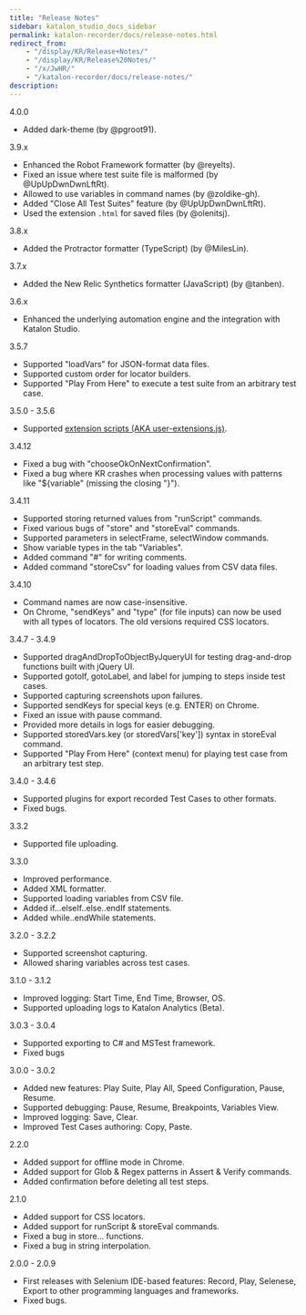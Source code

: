 ```yaml
---
title: "Release Notes" 
sidebar: katalon_studio_docs_sidebar
permalink: katalon-recorder/docs/release-notes.html 
redirect_from:
    - "/display/KR/Release+Notes/"
    - "/display/KR/Release%20Notes/"
    - "/x/JwHR/"
    - "/katalon-recorder/docs/release-notes/"
description: 
---
```


4.0.0

*   Added dark-theme (by @pgroot91).

3.9.x

*   Enhanced the Robot Framework formatter (by @reyelts).
*   Fixed an issue where test suite file is malformed (by @UpUpDwnDwnLftRt).
*   Allowed to use variables in command names (by @zoldike-gh).
*   Added "Close All Test Suites" feature (by @UpUpDwnDwnLftRt).
*   Used the extension `.html` for saved files (by @olenitsj).

3.8.x

*   Added the Protractor formatter (TypeScript) (by @MilesLin).

3.7.x

*   Added the New Relic Synthetics formatter (JavaScript) (by @tanben).

3.6.x

*   Enhanced the underlying automation engine and the integration with Katalon Studio.


3.5.7

*   Supported "loadVars" for JSON-format data files.
*   Supported custom order for locator builders.
*   Supported "Play From Here" to execute a test suite from an arbitrary test case.

3.5.0 - 3.5.6

*   Supported [extension scripts (AKA user-extensions.js)](/display/KR/Extension+Scripts+%28AKA+user-extensions.js%29+for+Custom+Locator+Builders+and+Actions).

3.4.12

*   Fixed a bug with "chooseOkOnNextConfirmation".
*   Fixed a bug where KR crashes when processing values with patterns like "${variable" (missing the closing "}").

3.4.11

*   Supported storing returned values from "runScript" commands.
*   Fixed various bugs of "store" and "storeEval" commands.
*   Supported parameters in selectFrame, selectWindow commands.
*   Show variable types in the tab "Variables".
*   Added command "#" for writing comments.
*   Added command "storeCsv" for loading values from CSV data files.

3.4.10

*   Command names are now case-insensitive.
*   On Chrome, "sendKeys" and "type" (for file inputs) can now be used with all types of locators. The old versions required CSS locators.

3.4.7 - 3.4.9

*   Supported dragAndDropToObjectByJqueryUI for testing drag-and-drop functions built with jQuery UI.
*   Supported gotoIf, gotoLabel, and label for jumping to steps inside test cases.
*   Supported capturing screenshots upon failures.
*   Supported sendKeys for special keys (e.g. ENTER) on Chrome.
*   Fixed an issue with pause command.
*   Provided more details in logs for easier debugging.
*   Supported storedVars.key (or storedVars\['key'\]) syntax in storeEval command.
*   Supported "Play From Here" (context menu) for playing test case from an arbitrary test step.

3.4.0 - 3.4.6

*   Supported plugins for export recorded Test Cases to other formats.
*   Fixed bugs.

3.3.2

*   Supported file uploading.

3.3.0

*   Improved performance.
*   Added XML formatter.
*   Supported loading variables from CSV file.
*   Added if...elseIf..else..endIf statements.
*   Added while..endWhile statements.

3.2.0 - 3.2.2

*   Supported screenshot capturing.
*   Allowed sharing variables across test cases.

3.1.0 - 3.1.2

*   Improved logging: Start Time, End Time, Browser, OS.
*   Supported uploading logs to Katalon Analytics (Beta).

3.0.3 - 3.0.4

*   Supported exporting to C# and MSTest framework.
*   Fixed bugs

3.0.0 - 3.0.2

*   Added new features: Play Suite, Play All, Speed Configuration, Pause, Resume.
*   Supported debugging: Pause, Resume, Breakpoints, Variables View.
*   Improved logging: Save, Clear.
*   Improved Test Cases authoring: Copy, Paste.

2.2.0

*   Added support for offline mode in Chrome.
*   Added support for Glob & Regex patterns in Assert & Verify commands.
*   Added confirmation before deleting all test steps.

2.1.0

*   Added support for CSS locators.
*   Added support for runScript & storeEval commands.
*   Fixed a bug in store… functions.
*   Fixed a bug in string interpolation.

2.0.0 - 2.0.9

*   First releases with Selenium IDE-based features: Record, Play, Selenese, Export to other programming languages and frameworks.
*   Fixed bugs.